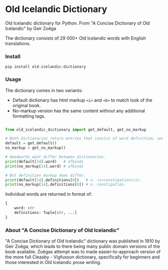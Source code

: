 # Old Icelandic Dictionary

Old Icelandic dictionary for Python. From "A Concise Dictionary of Old Icelandic" by Geir Zoëga

The dictionary consists of 29 000+ Old Icelandic words with English translations.

### Install

`pip install old-icelandic-dictionary`

### Usage

The dictionary comes in two variants:
- Default dictionary has html markup `<i>` and `<b>` to match look of the original book.
- No-markup version has the same content without any additional formatting tags.

```python

from old_icelandic_dictionary import get_default, get_no_markup

# Both dictionaries return entries that consist of word definition, and definitions list.
default = get_default()
no_markup = get_no_markup()

# Headwords wont differ between dictionaries.
print(default[14].word)   # afbindi
print(no_markup[14].word) # afbindi

# But definition markup does differ.
print(default[14].definitions[0])   # n. <i>constipation</i>.
print(no_markup[14].definitions[0]) # n. constipation.

```

Individual words are returned in format of:

```python
{
    word: str
    definitions: Tuple[str, ...]
}
```

### About "A Concise Dictionary of Old Icelandic"

"A Concise Dictionary of Old Icelandic" dictionary was published in 1910 by Geir Zoëga, which leads to there being many public domain versions of the book available. Zoëgas attempt was to made easier-to-approach version of the more full Cleasby - Vigfusson dictionary, specifically for beginners and those interested in Old Icelandic prose writing.